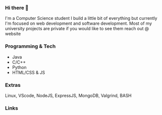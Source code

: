 ### Hi there 👋
I'm a Computer Science student I build a little bit of everything but currently I'm focused on web development and software development.
Most of my university projects are private if you would like to see them reach out @ website

### Programming & Tech
- Java
- C/C++
- Python
- HTML/CSS & JS

### Extras

Linux, VScode, NodeJS, ExpressJS, MongoDB, Valgrind, BASH

### Links
